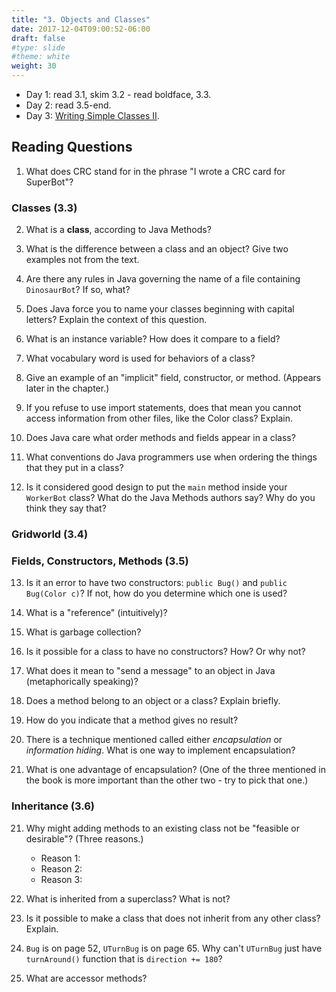 ```yaml
---
title: "3. Objects and Classes"
date: 2017-12-04T09:00:52-06:00
draft: false
#type: slide
#theme: white
weight: 30
---
```


* Day 1: read 3.1, skim 3.2 - read boldface, 3.3.
* Day 2: read 3.5-end.
* Day 3: [Writing Simple Classes II](https://docs.google.com/document/d/1Uj4zGqRIpJBNXfSBTPbO2vZC70mog_gD_tS3U-KJmSc/edit?usp=sharing).

## Reading Questions

1. What does CRC stand for in the phrase "I wrote a CRC card for SuperBot"? 

### Classes (3.3)

2. What is a **class**, according to Java Methods?

3. What is the difference between a class and an object? Give two examples not from the text.

4. Are there any rules in Java governing the name of a file containing `DinosaurBot`? If so, what?
 
5. Does Java force you to name your classes beginning with capital letters?
Explain the context of this question.

6. What is an instance variable? How does it compare to a field?

7. What vocabulary word is used for behaviors of a class?

8. Give an example of an "implicit" field, constructor, or method. (Appears later in the chapter.)

9. If you refuse to use import statements, does that mean you cannot access information from other files, like the Color class? Explain.

10. Does Java care what order methods and fields appear in a class?

11. What conventions do Java programmers use when ordering the things that 
they put in a class?

12. Is it considered good design to put the `main` method inside your `WorkerBot` class? What do the Java Methods authors say? Why do you think they say that?

### Gridworld (3.4)

### Fields, Constructors, Methods (3.5)

13. Is it an error to have two constructors: `public Bug()` and `public Bug(Color c)`? If not, how do you determine which one is used?

13. What is a "reference" (intuitively)?

14. What is garbage collection?

15. Is it possible for a class to have no constructors? How? Or why not?
 
16. What does it mean to "send a message" to an object in Java (metaphorically speaking)?

17. Does a method belong to an object or a class? Explain briefly.

18. How do you indicate that a method gives no result?

19. There is a technique mentioned called either _encapsulation_ or _information hiding_. What is one way to implement encapsulation?

20. What is one advantage of encapsulation? (One of the three mentioned in the book is more important than the other two - try to pick that one.)

### Inheritance (3.6)

21. Why might adding methods to an existing class not be "feasible or desirable"? (Three reasons.)
     - Reason 1:
     - Reason 2:
     - Reason 3:

22. What is inherited from a superclass? What is not?

23. Is it possible to make a class that does not inherit from any other class? Explain. 

24. `Bug` is on page 52, `UTurnBug` is on page 65. Why can't `UTurnBug` just have `turnAround()` function that is `direction += 180`?

25. What are accessor methods? 


